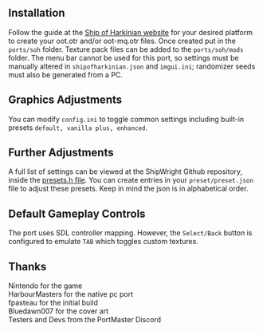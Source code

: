 ## Installation
Follow the guide at the [Ship of Harkinian website](https://www.shipofharkinian.com/setup-guide) for your desired platform to create your oot.otr and/or oot-mq.otr files. Once created put in the `ports/soh` folder. Texture pack files can be added to the `ports/soh/mods` folder. The menu bar cannot be used
for this port, so settings must be manually altered in `shipofharkinian.json` and `imgui.ini`; randomizer seeds must also be generated from a PC.

## Graphics Adjustments
You can modify `config.ini` to toggle common settings including built-in presets `default, vanilla plus, enhanced`.

## Further Adjustments
A full list of settings can be viewed at the ShipWright Github repository, inside the [presets.h file](https://github.com/HarbourMasters/Shipwright/blob/fd7dfd8b6f557909c84b88e35df37bc27673fa1e/soh/soh/Enhancements/presets.h). You can create entries in your `preset/preset.json` file to adjust these presets. Keep in mind the json is in alphabetical order.

## Default Gameplay Controls
The port uses SDL controller mapping. However, the `Select/Back` button is configured to emulate `TAB` which toggles custom textures.

## Thanks
Nintendo for the game  
HarbourMasters for the native pc port  
fpasteau for the initial build  
Bluedawn007 for the cover art  
Testers and Devs from the PortMaster Discord  




